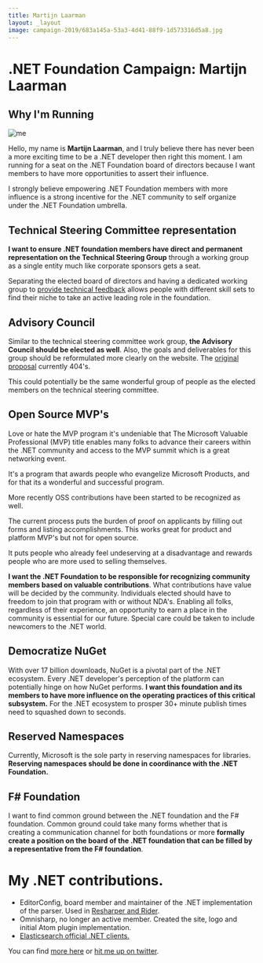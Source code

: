 ```yaml
---
title: Martijn Laarman
layout: _layout
image: campaign-2019/683a145a-53a3-4d41-88f9-1d573316d5a8.jpg
---
```


# .NET Foundation Campaign: Martijn Laarman

## Why I'm Running

![me](campaign-2019/683a145a-53a3-4d41-88f9-1d573316d5a8.jpg)

Hello, my name is **Martijn Laarman**, and I truly believe there has never been a more exciting time to be a .NET developer then right this moment. I am running for a seat on the .NET Foundation board of directors because I want members to have more opportunities to assert their influence. 

I strongly believe empowering .NET Foundation members with more influence is a strong incentive for the .NET community to self organize under the .NET Foundation umbrella. 

## Technical Steering Committee representation

**I want to ensure .NET foundation members have direct and permanent representation on the Technical Steering Group** through a working group as a single entity much like corporate sponsors gets a seat.

Separating the elected board of directors and having a dedicated working group to [provide technical feedback](/about) allows people with different skill sets to find their niche to take an active leading role in the foundation.

## Advisory Council

Similar to the technical steering committee work group, **the Advisory Council should be elected as well**. Also, the goals and deliverables for this group should be reformulated more clearly on the website. The [original proposal](assets/documents/net-foundation-advisory-council-proposal.pdf) currently 404's.

This could potentially be the same wonderful group of people as the elected members on the technical steering committee.

## Open Source MVP's 

Love or hate the MVP program it's undeniable that The Microsoft Valuable Professional (MVP) title enables many folks to advance their careers within the .NET community and access to the MVP summit which is a great networking event. 

It's a program that awards people who evangelize Microsoft Products, and for that its a wonderful and successful program. 

More recently OSS contributions have been started to be recognized as well. 

The current process puts the burden of proof on applicants by filling out forms and listing accomplishments. This works great for product and platform MVP's but not for open source. 

It puts people who already feel undeserving at a disadvantage and rewards people who are more used to selling themselves. 

**I want the .NET Foundation to be responsible for recognizing community members based on valuable contributions**. What contributions have value will be decided by the community. Individuals elected should have to freedom to join that program with or without NDA's. Enabling all folks, regardless of their experience, an opportunity to earn a place in the community is essential for our future. Special care could be taken to include newcomers to the .NET world. 

## Democratize NuGet

With over 17 billion downloads, NuGet is a pivotal part of the .NET ecosystem. Every .NET developer's perception of the platform can potentially hinge on how NuGet performs. **I want this foundation and its members to have more influence on the operating practices of this critical subsystem.** For the .NET ecosystem to prosper 30+ minute publish times need to squashed down to seconds. 

## Reserved Namespaces

Currently, Microsoft is the sole party in reserving namespaces for libraries. **Reserving namespaces should be done in coordinance with the .NET Foundation.**

## F# Foundation

I want to find common ground between the .NET foundation and the F# foundation. Common ground could take many forms whether that is creating a communication channel for both foundations or more **formally create a position on the board of the .NET foundation that can be filled by a representative from the F# foundation**.

# My .NET contributions.

* EditorConfig, board member and maintainer of the .NET implementation of the parser. Used in [Resharper and Rider](https://www.jetbrains.com/help/rider/Third_Party_Software.html).
* Omnisharp, no longer an active member. Created the site, logo and initial Atom plugin implementation.
* [Elasticsearch official .NET clients.](https://www.nuget.org/profiles/elasticsearch)

You can find [more here](https://www.nuget.org/profiles/Mpdreamz) or [hit me up on twitter](https://twitter.com/Mpdreamz).
